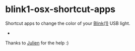 blink1-osx-shortcut-apps
=============

Shortcut apps to change the color of your [Blink(1)](http://blink1.thingm.com/) USB light.

-

Thanks to [Julien](https://github.com/JulienRamel) for the help :)
